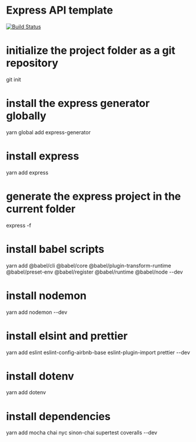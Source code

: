 # Express API template
[![Build Status](https://travis-ci.com/Justin-Mitchell/express-api-template.svg?xtoken=ycsC4nJsx3mRkpCkjceX&branch=development)](https://travis-ci.com/Justin-Mitchell/express-api-template)
# initialize the project folder as a git repository
git init

# install the express generator globally
yarn global add express-generator

# install express
yarn add express

# generate the express project in the current folder
express -f

# install babel scripts
yarn add @babel/cli @babel/core @babel/plugin-transform-runtime @babel/preset-env @babel/register @babel/runtime @babel/node --dev

# install nodemon
yarn add nodemon --dev

# install elsint and prettier
yarn add eslint eslint-config-airbnb-base eslint-plugin-import prettier --dev

# install dotenv
yarn add dotenv

# install dependencies
yarn add mocha chai nyc sinon-chai supertest coveralls --dev